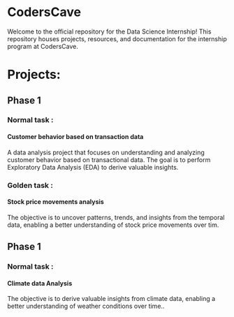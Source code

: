 # CodersCave
Welcome to the official repository for the Data Science Internship! This repository houses projects, resources, and documentation for the internship program at CodersCave.

<h1>Projects:</h1>

<h2>Phase 1</h2>

<h3>Normal task :</h3><h4>Customer behavior based on transaction data</h4>
A data analysis project that focuses on understanding and analyzing customer behavior based on transactional data. The goal is to perform Exploratory
Data Analysis (EDA) to derive valuable insights.</br>

<h3>Golden task :</h3><h4>Stock price movements analysis</h4>
The objective is to uncover patterns, trends, and insights from the temporal data, enabling a better understanding of stock price movements over tim.</br>

<h2>Phase 1</h2>

<h3>Normal task :</h3><h4>Climate data Analysis</h4>
The objective is to derive
valuable insights from climate data, enabling a better understanding of weather
conditions over time..</br>
